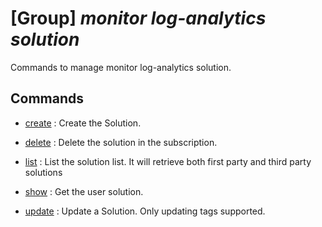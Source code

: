 # [Group] _monitor log-analytics solution_

Commands to manage monitor log-analytics solution.

## Commands

- [create](/Commands/monitor/log-analytics/solution/_create.md)
: Create the Solution.

- [delete](/Commands/monitor/log-analytics/solution/_delete.md)
: Delete the solution in the subscription.

- [list](/Commands/monitor/log-analytics/solution/_list.md)
: List the solution list. It will retrieve both first party and third party solutions

- [show](/Commands/monitor/log-analytics/solution/_show.md)
: Get the user solution.

- [update](/Commands/monitor/log-analytics/solution/_update.md)
: Update a Solution. Only updating tags supported.
